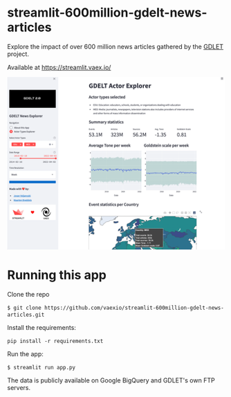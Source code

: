 # streamlit-600million-gdelt-news-articles

Explore the impact of over 600 million news articles gathered by the [GDLET](https://blog.gdeltproject.org/gdelt-2-0-our-global-world-in-realtime/) project.

Available at https://streamlit.vaex.io/

![img](cover.png)

# Running this app

Clone the repo
```
$ git clone https://github.com/vaexio/streamlit-600million-gdelt-news-articles.git
```

Install the requirements:
```
pip install -r requirements.txt
```

Run the app:
```
$ streamlit run app.py
```

The data is publicly available on Google BigQuery and GDLET's own FTP servers.
